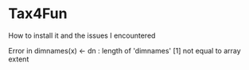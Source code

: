 # Tax4Fun
How to install it and the issues I encountered

Error in dimnames(x) <- dn : 
  length of 'dimnames' [1] not equal to array extent
